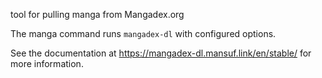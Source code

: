 tool for pulling manga from Mangadex.org

The manga command runs `mangadex-dl` with configured options.

See the documentation at https://mangadex-dl.mansuf.link/en/stable/ for more information.
